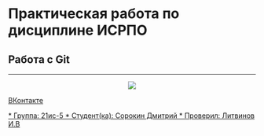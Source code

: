 # Практическая работа по дисциплине ИСРПО
## Работа с Git
-----
<p align="center"><img src="https://i.ytimg.com/vi/P3HJC7zXxDg/maxresdefault.jpg" src= width="300"></p>

<p><a href="https://vk.com/">ВКонтакте</p>
* Группа: 21ис-5
* Студент(ка): Сорокин Дмитрий
* Проверил: Литвинов И.В
